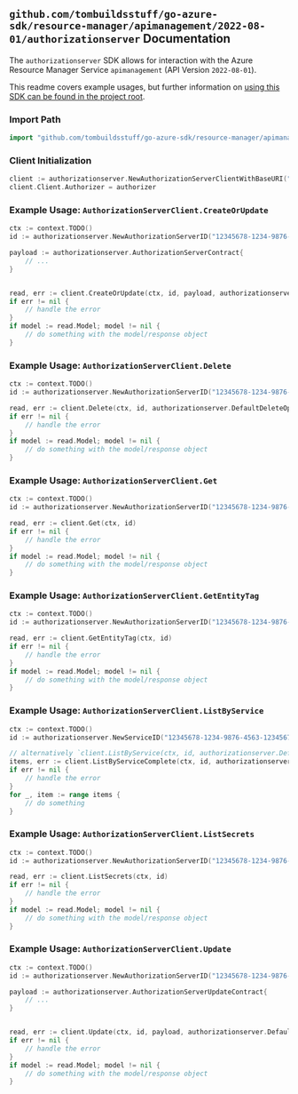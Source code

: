 
## `github.com/tombuildsstuff/go-azure-sdk/resource-manager/apimanagement/2022-08-01/authorizationserver` Documentation

The `authorizationserver` SDK allows for interaction with the Azure Resource Manager Service `apimanagement` (API Version `2022-08-01`).

This readme covers example usages, but further information on [using this SDK can be found in the project root](https://github.com/tombuildsstuff/go-azure-sdk/tree/main/docs).

### Import Path

```go
import "github.com/tombuildsstuff/go-azure-sdk/resource-manager/apimanagement/2022-08-01/authorizationserver"
```


### Client Initialization

```go
client := authorizationserver.NewAuthorizationServerClientWithBaseURI("https://management.azure.com")
client.Client.Authorizer = authorizer
```


### Example Usage: `AuthorizationServerClient.CreateOrUpdate`

```go
ctx := context.TODO()
id := authorizationserver.NewAuthorizationServerID("12345678-1234-9876-4563-123456789012", "example-resource-group", "serviceValue", "authorizationServerValue")

payload := authorizationserver.AuthorizationServerContract{
	// ...
}


read, err := client.CreateOrUpdate(ctx, id, payload, authorizationserver.DefaultCreateOrUpdateOperationOptions())
if err != nil {
	// handle the error
}
if model := read.Model; model != nil {
	// do something with the model/response object
}
```


### Example Usage: `AuthorizationServerClient.Delete`

```go
ctx := context.TODO()
id := authorizationserver.NewAuthorizationServerID("12345678-1234-9876-4563-123456789012", "example-resource-group", "serviceValue", "authorizationServerValue")

read, err := client.Delete(ctx, id, authorizationserver.DefaultDeleteOperationOptions())
if err != nil {
	// handle the error
}
if model := read.Model; model != nil {
	// do something with the model/response object
}
```


### Example Usage: `AuthorizationServerClient.Get`

```go
ctx := context.TODO()
id := authorizationserver.NewAuthorizationServerID("12345678-1234-9876-4563-123456789012", "example-resource-group", "serviceValue", "authorizationServerValue")

read, err := client.Get(ctx, id)
if err != nil {
	// handle the error
}
if model := read.Model; model != nil {
	// do something with the model/response object
}
```


### Example Usage: `AuthorizationServerClient.GetEntityTag`

```go
ctx := context.TODO()
id := authorizationserver.NewAuthorizationServerID("12345678-1234-9876-4563-123456789012", "example-resource-group", "serviceValue", "authorizationServerValue")

read, err := client.GetEntityTag(ctx, id)
if err != nil {
	// handle the error
}
if model := read.Model; model != nil {
	// do something with the model/response object
}
```


### Example Usage: `AuthorizationServerClient.ListByService`

```go
ctx := context.TODO()
id := authorizationserver.NewServiceID("12345678-1234-9876-4563-123456789012", "example-resource-group", "serviceValue")

// alternatively `client.ListByService(ctx, id, authorizationserver.DefaultListByServiceOperationOptions())` can be used to do batched pagination
items, err := client.ListByServiceComplete(ctx, id, authorizationserver.DefaultListByServiceOperationOptions())
if err != nil {
	// handle the error
}
for _, item := range items {
	// do something
}
```


### Example Usage: `AuthorizationServerClient.ListSecrets`

```go
ctx := context.TODO()
id := authorizationserver.NewAuthorizationServerID("12345678-1234-9876-4563-123456789012", "example-resource-group", "serviceValue", "authorizationServerValue")

read, err := client.ListSecrets(ctx, id)
if err != nil {
	// handle the error
}
if model := read.Model; model != nil {
	// do something with the model/response object
}
```


### Example Usage: `AuthorizationServerClient.Update`

```go
ctx := context.TODO()
id := authorizationserver.NewAuthorizationServerID("12345678-1234-9876-4563-123456789012", "example-resource-group", "serviceValue", "authorizationServerValue")

payload := authorizationserver.AuthorizationServerUpdateContract{
	// ...
}


read, err := client.Update(ctx, id, payload, authorizationserver.DefaultUpdateOperationOptions())
if err != nil {
	// handle the error
}
if model := read.Model; model != nil {
	// do something with the model/response object
}
```
